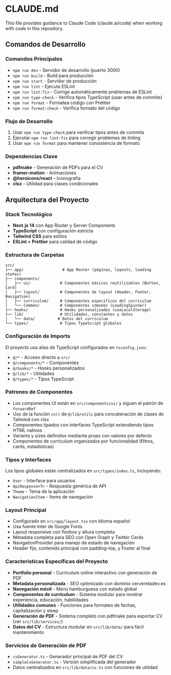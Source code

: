 # CLAUDE.md

This file provides guidance to Claude Code (claude.ai/code) when working with code in this repository.

## Comandos de Desarrollo

### Comandos Principales
- `npm run dev` - Servidor de desarrollo (puerto 3000)
- `npm run build` - Build para producción
- `npm run start` - Servidor de producción
- `npm run lint` - Ejecuta ESLint
- `npm run lint:fix` - Corrige automáticamente problemas de ESLint
- `npm run type-check` - Verifica tipos TypeScript (usar antes de commits)
- `npm run format` - Formatea código con Prettier
- `npm run format:check` - Verifica formato del código

### Flujo de Desarrollo
1. Usar `npm run type-check` para verificar tipos antes de commits
2. Ejecutar `npm run lint:fix` para corregir problemas de linting
3. Usar `npm run format` para mantener consistencia de formato

### Dependencias Clave
- **pdfmake** - Generación de PDFs para el CV
- **framer-motion** - Animaciones
- **@heroicons/react** - Iconografía
- **clsx** - Utilidad para clases condicionales

## Arquitectura del Proyecto

### Stack Tecnológico
- **Next.js 14** con App Router y Server Components
- **TypeScript** con configuración estricta
- **Tailwind CSS** para estilos
- **ESLint + Prettier** para calidad de código

### Estructura de Carpetas
```
src/
├── app/                 # App Router (páginas, layouts, loading states)
├── components/
│   ├── ui/             # Componentes básicos reutilizables (Button, Card)
│   ├── layout/         # Componentes de layout (Header, Footer, Navigation)
│   ├── curriculum/     # Componentes específicos del currículum
│   └── Common/         # Componentes comunes (LoadingSpinner)
├── hooks/              # Hooks personalizados (useLocalStorage)
├── lib/                # Utilidades, constantes y datos
│   └── data/          # Datos del currículum
└── types/              # Tipos TypeScript globales
```

### Configuración de Imports
El proyecto usa alias de TypeScript configurados en `tsconfig.json`:
- `@/*` - Acceso directo a `src/`
- `@/components/*` - Componentes
- `@/hooks/*` - Hooks personalizados
- `@/lib/*` - Utilidades
- `@/types/*` - Tipos TypeScript

### Patrones de Componentes
- Los componentes UI están en `src/components/ui/` y siguen el patrón de `forwardRef`
- Uso de la función `cn()` de `@/lib/utils` para concatenación de clases de Tailwind con clsx
- Componentes tipados con interfaces TypeScript extendiendo tipos HTML nativos
- Variants y sizes definidos mediante props con valores por defecto
- Componentes de currículum organizados por funcionalidad (filtros, cards, estadísticas)

### Tipos y Interfaces
Los tipos globales están centralizados en `src/types/index.ts`, incluyendo:
- `User` - Interface para usuarios
- `ApiResponse<T>` - Respuesta genérica de API
- `Theme` - Tema de la aplicación
- `NavigationItem` - Items de navegación

### Layout Principal
- Configurado en `src/app/layout.tsx` con idioma español
- Usa fuente Inter de Google Fonts
- Layout responsive con flexbox y altura completa
- Metadata completa para SEO con Open Graph y Twitter Cards
- NavigationProvider para manejo de estado de navegación
- Header fijo, contenido principal con padding-top, y Footer al final

### Características Específicas del Proyecto

- **Portfolio personal** - Currículum online interactivo con generación de PDF
- **Metadata personalizada** - SEO optimizado con dominio cerveretadev.es
- **Navegación móvil** - Menú hamburguesa con estado global
- **Componentes de currículum** - Sistema modular para mostrar experiencia, educación, habilidades
- **Utilidades comunes** - Funciones para formateo de fechas, capitalización y sleep
- **Generación de PDF** - Sistema completo con pdfmake para exportar CV (ver `src/lib/services/`)
- **Datos del CV** - Estructura modular en `src/lib/data/` para fácil mantenimiento

### Servicios de Generación de PDF

- `cvGenerator.ts` - Generador principal de PDF del CV
- `simpleCvGenerator.ts` - Versión simplificada del generador
- Datos centralizados en `src/lib/data/cv.ts` con funciones de utilidad